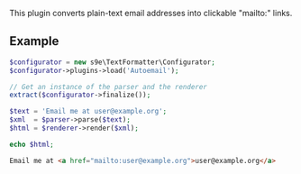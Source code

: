This plugin converts plain-text email addresses into clickable "mailto:" links.

## Example

```php
$configurator = new s9e\TextFormatter\Configurator;
$configurator->plugins->load('Autoemail');

// Get an instance of the parser and the renderer
extract($configurator->finalize());

$text = 'Email me at user@example.org';
$xml  = $parser->parse($text);
$html = $renderer->render($xml);

echo $html;
```
```html
Email me at <a href="mailto:user@example.org">user@example.org</a>
```
